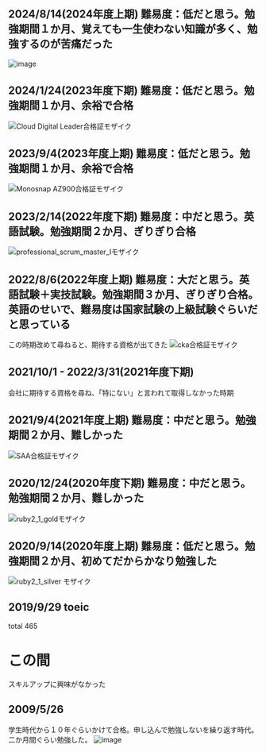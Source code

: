 ## 2024/8/14(2024年度上期) 難易度：低だと思う。勉強期間１か月、覚えても一生使わない知識が多く、勉強するのが苦痛だった
![image](https://github.com/user-attachments/assets/522b3c8b-2084-4baa-85e2-71f1fa63c941)


## 2024/1/24(2023年度下期) 難易度：低だと思う。勉強期間１か月、余裕で合格
![Cloud Digital Leader合格証モザイク](https://github.com/tmoritoki0227/exam_certificate/assets/20149115/279ed72a-2627-4cd0-a91e-1dec6a8340db)


## 2023/9/4(2023年度上期) 難易度：低だと思う。勉強期間１か月、余裕で合格
![Monosnap AZ900合格証モザイク](https://github.com/tmoritoki0227/exam_certificate/assets/20149115/85a86090-5b88-495d-922e-1fb99b602624)


## 2023/2/14(2022年度下期) 難易度：中だと思う。英語試験。勉強期間２か月、ぎりぎり合格
![professional_scrum_master_Iモザイク](https://github.com/tmoritoki0227/exam_certificate/assets/20149115/f6e88bf7-342c-403c-9ae8-5247265d08cd)


## 2022/8/6(2022年度上期) 難易度：大だと思う。英語試験＋実技試験。勉強期間３か月、ぎりぎり合格。英語のせいで、難易度は国家試験の上級試験ぐらいだと思っている
この時期改めて尋ねると、期待する資格が出てきた
![cka合格証モザイク](https://github.com/tmoritoki0227/exam_certificate/assets/20149115/ab156432-bc29-4075-b242-db2580a11914)


## 2021/10/1 - 2022/3/31(2021年度下期)
会社に期待する資格を尋ね、「特にない」と言われて取得しなかった時期

## 2021/9/4(2021年度上期) 難易度：中だと思う。勉強期間２か月、難しかった
![SAA合格証モザイク](https://github.com/tmoritoki0227/exam_certificate/assets/20149115/dd0edb8c-9d88-411d-a69b-7339306ce91b)


## 2020/12/24(2020年度下期) 難易度：中だと思う。勉強期間２か月、難しかった
![ruby2_1_goldモザイク](https://github.com/tmoritoki0227/exam_certificate/assets/20149115/5b2ddf25-e367-46dd-9de9-6facd648c6fa)

## 2020/9/14(2020年度上期) 難易度：低だと思う。勉強期間２か月、初めてだからかなり勉強した
![ruby2_1_silver モザイク](https://github.com/tmoritoki0227/exam_certificate/assets/20149115/a6c8b4df-bcd2-430d-b53e-9df144e470b1)


## 2019/9/29 toeic
total 465

# この間
スキルアップに興味がなかった


## 2009/5/26
学生時代から１０年ぐらいかけて合格。申し込んで勉強しないを繰り返す時代。二か月間ぐらい勉強した。
![image](https://github.com/tmoritoki0227/exam_certificate/assets/20149115/e8f7fc7e-fab6-4a01-8916-1ccee885e584)
